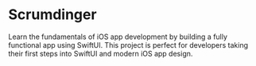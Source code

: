 # Scrumdinger
Learn the fundamentals of iOS app development by building a fully functional app using SwiftUI. This project is perfect for developers taking their first steps into SwiftUI and modern iOS app design.
